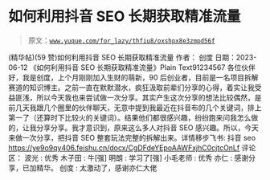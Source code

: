 # 如何利用抖音 SEO 长期获取精准流量

> 原文：[`www.yuque.com/for_lazy/thfiu8/oxshpx8e3zmpd56f`](https://www.yuque.com/for_lazy/thfiu8/oxshpx8e3zmpd56f)

<ne-h2 id="e869f8d8" data-lake-id="e869f8d8"><ne-heading-ext><ne-heading-anchor></ne-heading-anchor><ne-heading-fold></ne-heading-fold></ne-heading-ext><ne-heading-content><ne-text id="ufe98d0af">(精华帖)(59 赞)如何利用抖音 SEO 长期获取精准流量</ne-text></ne-heading-content></ne-h2> <ne-p id="udd3b8a17" data-lake-id="udd3b8a17"><ne-text id="u09b3bfad">作者： 创度</ne-text></ne-p> <ne-p id="u72f30429" data-lake-id="u72f30429"><ne-text id="u4c1248cf">日期：2023-06-12</ne-text></ne-p> <ne-p id="u689679a7" data-lake-id="u689679a7"><ne-text id="u504b2784">《如何利用抖音 SEO 长期获取精准流量》</ne-text></ne-p> <ne-hole id="u13ce6d79" data-lake-id="u13ce6d79"><ne-card data-card-name="codeblock" data-card-type="block" id="a0df1b0a" data-event-boundary="card">​Plain Text91234567 各位伙伴好，我是创度，上个月刚刚加入生财的萌新，90 后创业者，目前是一名项目拆解赛道的知识博主。之前一直在默默潜水，疯狂汲取前辈们分享的心得，着实让我受益匪浅，所以今天我也来尝试做一次分享。其实产生这次分享的想法比较偶然，是前几天我跟几个圈里的伙伴聊天，无意中提到我最近在抖音布的几个关键词，排上第一了（还算时下比较火的关键词）。结果他们都很感兴趣，纷纷跑来问我怎么做的，让我分享分享。我才意识到，原来这么多人对抖音 SEO 感兴趣。所以，今天来做一次分享，把抖音 SEO 整套玩法完整的拆解出来。<ne-p id="u20911b89" data-lake-id="u20911b89"><ne-text id="u63a73810">详情移步飞书:</ne-text></ne-p> <ne-p id="uad222590" data-lake-id="uad222590"><ne-text id="uccad55cc">抖音 seo</ne-text> [<ne-text id="u5396f731">https://ye9o9qy406.feishu.cn/docx/CgDFdeYEpoAAWFxjhC0cjtcOnLf</ne-text>](https://ye9o9qy406.feishu.cn/docx/CgDFdeYEpoAAWFxjhC0cjtcOnLf)</ne-p> <ne-hole id="ud55fd8bc" data-lake-id="ud55fd8bc"><ne-card data-card-name="hr" data-card-type="block" id="rKAlh" data-event-boundary="card"><ne-p id="uc654341f" data-lake-id="uc654341f"><ne-text id="u212edfd3">评论区：</ne-text></ne-p> <ne-p id="u198e3733" data-lake-id="u198e3733"><ne-text id="u2b035330">波光 : 优秀</ne-text> <ne-text id="uf8df86ed">木子田 : 牛[强]</ne-text> <ne-text id="u27806e65">明朗 : 学习了[强]</ne-text> <ne-text id="u604322cf">小毛老师 : 优秀</ne-text> <ne-text id="ub84ba614">亦仁 : 感谢分享，已加精华。</ne-text> <ne-text id="u9f274d76">创度 : 太激动了，感谢亦仁大佬</ne-text></ne-p></ne-card></ne-hole></ne-card></ne-hole>